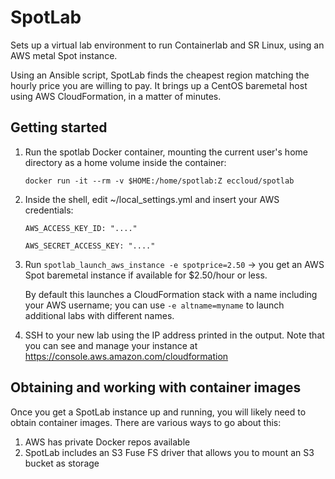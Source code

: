 # SpotLab
Sets up a virtual lab environment to run Containerlab and SR Linux, using an AWS metal Spot instance.

Using an Ansible script, SpotLab finds the cheapest region matching the hourly price you are willing to pay.
It brings up a CentOS baremetal host using AWS CloudFormation, in a matter of minutes.

## Getting started
1. Run the spotlab Docker container, mounting the current user's home directory as a home volume inside the container:

   ```docker run -it --rm -v $HOME:/home/spotlab:Z eccloud/spotlab```

2. Inside the shell, edit ~/local_settings.yml and insert your AWS credentials:
   
   ```AWS_ACCESS_KEY_ID: "...."```

   ```AWS_SECRET_ACCESS_KEY: "...."```

3. Run ```spotlab_launch_aws_instance -e spotprice=2.50``` -> you get an AWS Spot baremetal instance if available for $2.50/hour or less.

   By default this launches a CloudFormation stack with a name including your AWS username; 
   you can use ```-e altname=myname``` to launch additional labs with different names.

4. SSH to your new lab using the IP address printed in the output. 
   Note that you can see and manage your instance at https://console.aws.amazon.com/cloudformation

## Obtaining and working with container images
Once you get a SpotLab instance up and running, you will likely need to obtain container images. There are various ways to go about this:
1. AWS has private Docker repos available 
2. SpotLab includes an S3 Fuse FS driver that allows you to mount an S3 bucket as storage
